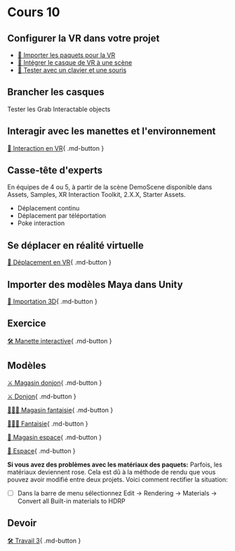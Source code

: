 # Cours 10

## Configurer la VR dans votre projet
- [📝 Importer les paquets pour la VR](unity/configuration_vr.md)
- [📝 Intégrer le casque de VR à une scène](unity/xr_origin.md)
- [📝 Tester avec un clavier et une souris](unity/test_clavier.md)     

## Brancher les casques 
Tester les Grab Interactable objects

## Interagir avec les manettes et l'environnement
[📝 Interaction en VR](unity/interaction_vr.md){ .md-button }     

## Casse-tête d'experts
En équipes de 4 ou 5, à partir de la scène DemoScene disponible dans Assets, Samples, XR Interaction Toolkit, 2.X.X, Starter Assets.     

- Déplacement continu
- Déplacement par téléportation
- Poke interaction

## Se déplacer en réalité virtuelle
[📝 Déplacement en VR](unity/deplacement_vr.md){ .md-button }     

## Importer des modèles Maya dans Unity
[📝 Importation 3D](unity/Importation3D.md){ .md-button }  

## Exercice
[🛠️ Manette interactive](exercices/interaction_vr.md){ .md-button } 


## Modèles
[⚔️ Magasin donjon](https://assetstore.unity.com/packages/3d/environments/dungeons/simple-dungeons-cartoon-assets-75980){ .md-button }     

[⚔️ Donjon](https://cmontmorency365-my.sharepoint.com/:u:/g/personal/lora_boisvert_cmontmorency_qc_ca/EVbP42OTXHxIi2BA4lpLO-0Br1QqZyi6_HFFBJTFf4Er0g?e=Dy174s){ .md-button }

[🧙🏻‍♂️ Magasin fantaisie](https://assetstore.unity.com/packages/3d/environments/fantasy/simple-fantasy-interiors-cartoon-assets-76478){ .md-button }

[🧙🏻‍♂️ Fantaisie](https://cmontmorency365-my.sharepoint.com/:u:/g/personal/lora_boisvert_cmontmorency_qc_ca/ESAhgRY5NWVMssSuucGOJK4BD2jhRTc06G0cH6XRp6nmjw?e=8i1izP){ .md-button }

[🚀 Magasin espace](https://assetstore.unity.com/packages/3d/environments/sci-fi/simple-space-interiors-cartoon-assets-87964){ .md-button }

[🚀 Espace](https://cmontmorency365-my.sharepoint.com/:u:/g/personal/lora_boisvert_cmontmorency_qc_ca/EYK1_f5Y22NHoiYN-gaHTSQBsiP2sA3XKSFIpavqGjlWgg?e=46Aeov){ .md-button }

**Si vous avez des problèmes avec les matériaux des paquets:**
Parfois, les matériaux deviennent rose. Cela est dû à la méthode de rendu que vous pouvez avoir modifié entre deux projets. Voici comment rectifier la situation:     

- [ ] Dans la barre de menu sélectionnez Edit -> Rendering -> Materials -> Convert all Built-in materials to HDRP 

## Devoir
[🛠️ Travail 3](./consignes/travail3.md){ .md-button } 

